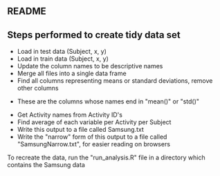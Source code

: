 README
-----------

## Steps performed to create tidy data set
* Load in test data (Subject, x, y)
* Load in train data (Subject, x, y)
* Update the column names to be descriptive names
* Merge all files into a single data frame
* Find all columns representing means or standard deviations, remove other columns
 + These are the columns whose names end in "mean()" or "std()"
* Get Activity names from Activity ID's
* Find average of each variable per Activity per Subject
* Write this output to a file called Samsung.txt
* Write the "narrow" form of this output to a file called "SamsungNarrow.txt", for easier reading on browsers

To recreate the data, run the "run_analysis.R" file in a directory which contains the Samsung data


